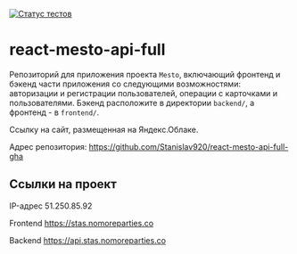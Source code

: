 [![Статус тестов](../../actions/workflows/tests.yml/badge.svg)](../../actions/workflows/tests.yml)

# react-mesto-api-full
Репозиторий для приложения проекта `Mesto`, включающий фронтенд и бэкенд части приложения со следующими возможностями: авторизации и регистрации пользователей, операции с карточками и пользователями. Бэкенд расположите в директории `backend/`, а фронтенд - в `frontend/`. 
  
Cсылку на сайт, размещенная на Яндекс.Облаке.

Адрес репозитория: https://github.com/Stanislav920/react-mesto-api-full-gha

## Ссылки на проект

IP-адрес 51.250.85.92

Frontend https://stas.nomoreparties.co

Backend https://api.stas.nomoreparties.co
